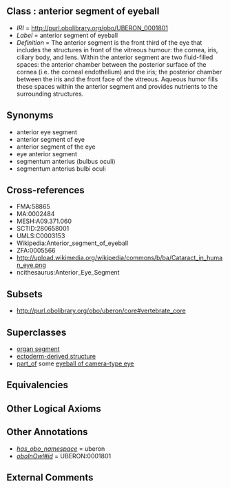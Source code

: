 
## Class : anterior segment of eyeball

 * *IRI* = http://purl.obolibrary.org/obo/UBERON_0001801
 * *Label* = anterior segment of eyeball
 * *Definition* = The anterior segment is the front third of the eye that includes the structures in front of the vitreous humour: the cornea, iris, ciliary body, and lens. Within the anterior segment are two fluid-filled spaces: the anterior chamber between the posterior surface of the cornea (i.e. the corneal endothelium) and the iris; the posterior chamber between the iris and the front face of the vitreous. Aqueous humor fills these spaces within the anterior segment and provides nutrients to the surrounding structures.

## Synonyms

 * anterior eye segment
 * anterior segment of eye
 * anterior segment of the eye
 * eye anterior segment
 * segmentum anterius (bulbus oculi)
 * segmentum anterius bulbi oculi

## Cross-references

 * FMA:58865
 * MA:0002484
 * MESH:A09.371.060
 * SCTID:280658001
 * UMLS:C0003153
 * Wikipedia:Anterior_segment_of_eyeball
 * ZFA:0005566
 * http://upload.wikimedia.org/wikipedia/commons/b/ba/Cataract_in_human_eye.png
 * ncithesaurus:Anterior_Eye_Segment

## Subsets

 * http://purl.obolibrary.org/obo/uberon/core#vertebrate_core

## Superclasses

 * [organ segment](../../UBERON/63/UBERON_0000063.md)
 * [ectoderm-derived structure](../../UBERON/21/UBERON_0004121.md)
 * [part_of](../../BFO/50/BFO_0000050.md) some [eyeball of camera-type eye](../../UBERON/30/UBERON_0010230.md)

## Equivalencies


## Other Logical Axioms


## Other Annotations

 * *[has_obo_namespace](../../ce/oboInOwl#hasOBONamespace.md)* = uberon
 * *[oboInOwl#id](../../id/oboInOwl#id.md)* = UBERON:0001801

## External Comments


